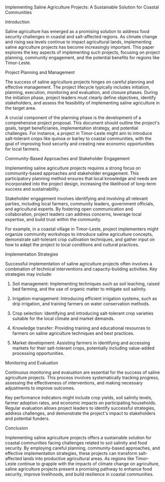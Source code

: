 Implementing Saline Agriculture Projects: A Sustainable Solution for Coastal Communities

Introduction

Saline agriculture has emerged as a promising solution to address food security challenges in coastal and salt-affected regions. As climate change and rising sea levels continue to impact agricultural lands, implementing saline agriculture projects has become increasingly important. This paper explores the key aspects of implementing such projects, focusing on project planning, community engagement, and the potential benefits for regions like Timor-Leste.

Project Planning and Management

The success of saline agriculture projects hinges on careful planning and effective management. The project lifecycle typically includes initiation, planning, execution, monitoring and evaluation, and closure phases. During the initiation phase, project leaders must clearly define objectives, identify stakeholders, and assess the feasibility of implementing saline agriculture in the target area.

A crucial component of the planning phase is the development of a comprehensive project proposal. This document should outline the project's goals, target beneficiaries, implementation strategy, and potential challenges. For instance, a project in Timor-Leste might aim to introduce salt-tolerant crops like quinoa or barley to coastal communities, with the goal of improving food security and creating new economic opportunities for local farmers.

Community-Based Approaches and Stakeholder Engagement

Implementing saline agriculture projects requires a strong focus on community-based approaches and stakeholder engagement. This participatory planning method ensures that local knowledge and needs are incorporated into the project design, increasing the likelihood of long-term success and sustainability.

Stakeholder engagement involves identifying and involving all relevant parties, including local farmers, community leaders, government officials, and agricultural experts. By fostering open communication and collaboration, project leaders can address concerns, leverage local expertise, and build trust within the community.

For example, in a coastal village in Timor-Leste, project implementers might organize community workshops to introduce saline agriculture concepts, demonstrate salt-tolerant crop cultivation techniques, and gather input on how to adapt the project to local conditions and cultural practices.

Implementation Strategies

Successful implementation of saline agriculture projects often involves a combination of technical interventions and capacity-building activities. Key strategies may include:

1. Soil management: Implementing techniques such as soil leaching, raised bed farming, and the use of organic matter to mitigate soil salinity.

2. Irrigation management: Introducing efficient irrigation systems, such as drip irrigation, and training farmers on water conservation methods.

3. Crop selection: Identifying and introducing salt-tolerant crop varieties suitable for the local climate and market demands.

4. Knowledge transfer: Providing training and educational resources to farmers on saline agriculture techniques and best practices.

5. Market development: Assisting farmers in identifying and accessing markets for their salt-tolerant crops, potentially including value-added processing opportunities.

Monitoring and Evaluation

Continuous monitoring and evaluation are essential for the success of saline agriculture projects. This process involves systematically tracking progress, assessing the effectiveness of interventions, and making necessary adjustments to improve outcomes.

Key performance indicators might include crop yields, soil salinity levels, farmer adoption rates, and economic impacts on participating households. Regular evaluation allows project leaders to identify successful strategies, address challenges, and demonstrate the project's impact to stakeholders and potential funders.

Conclusion

Implementing saline agriculture projects offers a sustainable solution for coastal communities facing challenges related to soil salinity and food security. By employing careful planning, community-based approaches, and effective implementation strategies, these projects can transform salt-affected lands into productive agricultural areas. As regions like Timor-Leste continue to grapple with the impacts of climate change on agriculture, saline agriculture projects present a promising pathway to enhance food security, improve livelihoods, and build resilience in coastal communities.